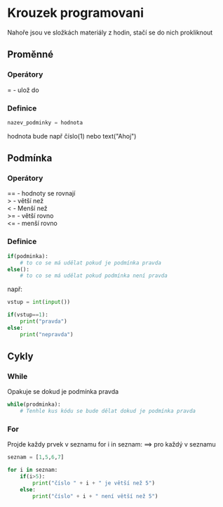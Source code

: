 # Krouzek programovani
Nahoře jsou ve složkách materiály z hodin, stačí se do nich prokliknout



## Proměnné

### Operátory

= - ulož do

### Definice
```python
nazev_podminky = hodnota
```



hodnota bude např číslo(1) nebo text("Ahoj")

## Podmínka

### Operátory

== - hodnoty se rovnají <br>
\> - větší než <br>
< - Menší než <br>
\>= - větší rovno <br>
<= - menší rovno <br>

### Definice
```python
if(podminka):
    # to co se má udělat pokud je podmínka pravda
else():
    # to co se má udělat pokud podmínka není pravda

```

např:
```python
vstup = int(input())

if(vstup==1):
    print("pravda")
else:
    print("nepravda")
```
## Cykly

### While
Opakuje se dokud je podmínka pravda

```python
while(prodminka):
    # Tenhle kus kódu se bude dělat dokud je podmínka pravda
```


### For
Projde každy prvek v seznamu for i in seznam: ==> pro každý v seznamu

```python
seznam = [1,5,6,7]

for i in seznam:
    if(i>5):
        print("číslo " + i + " je větší než 5")
    else:
        print("číslo" + i + " není větší než 5")